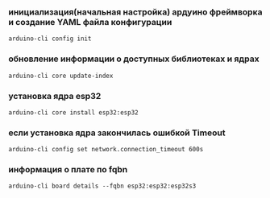 ### инициализация(начальная настройка) ардуино фреймворка и создание YAML файла конфигурации
```
arduino-cli config init
```
### обновление информации о доступных библиотеках и ядрах
```
arduino-cli core update-index
```
### установка ядра esp32
```
arduino-cli core install esp32:esp32
```
### если установка ядра закончилась ошибкой Timeout
```
arduino-cli config set network.connection_timeout 600s
```

### информация о плате по fqbn
```
arduino-cli board details --fqbn esp32:esp32:esp32s3
```